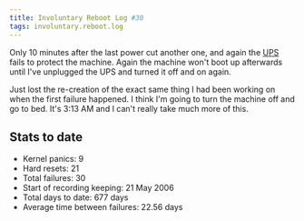 ```yaml
---
title: Involuntary Reboot Log #30
tags: involuntary.reboot.log
---
```


Only 10 minutes after the last power cut another one, and again the [UPS](/wiki/UPS) fails to protect the machine. Again the machine won't boot up afterwards until I've unplugged the UPS and turned it off and on again.

Just lost the re-creation of the exact same thing I had been working on when the first failure happened. I think I'm going to turn the machine off and go to bed. It's 3:13 AM and I can't really take much more of this.

## Stats to date

-   Kernel panics: 9
-   Hard resets: 21
-   Total failures: 30
-   Start of recording keeping: 21 May 2006
-   Total days to date: 677 days
-   Average time between failures: 22.56 days

